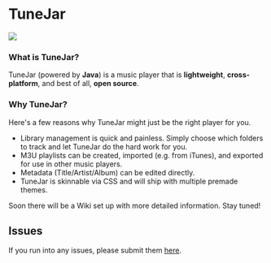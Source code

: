 # TuneJar
![](https://raw.githubusercontent.com/sudiamanj/TuneJar/master/src/main/tunejar/player/img/screenshot.png)

### What is TuneJar?
TuneJar (powered by **Java**) is a music player that is **lightweight**, **cross-platform**, and best of all, **open source**.

### Why TuneJar?
Here's a few reasons why TuneJar might just be the right player for you.  

- Library management is quick and painless. Simply choose which folders to track and let TuneJar do the hard work for you.
- M3U playlists can be created, imported (e.g. from iTunes), and exported for use in other music players.
- Metadata (Title/Artist/Album) can be edited directly.
- TuneJar is skinnable via CSS and will ship with multiple premade themes.

Soon there will be a Wiki set up with more detailed information. Stay tuned!

## Issues
If you run into any issues, please submit them [here](https://github.com/sudiamanj/TuneJar/issues).
